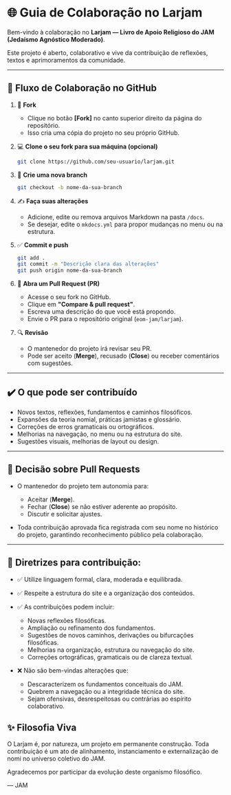 # 🌐 Guia de Colaboração no Larjam

Bem-vindo à colaboração no **Larjam — Livro de Apoio Religioso do JAM (Jedaísmo Agnóstico Moderado)**.

Este projeto é aberto, colaborativo e vive da contribuição de reflexões, textos e aprimoramentos da comunidade.

---

## 🚀 **Fluxo de Colaboração no GitHub**

1. 🔗 **Fork**
   - Clique no botão **[Fork]** no canto superior direito da página do repositório.
   - Isso cria uma cópia do projeto no seu próprio GitHub.

2. 💻 **Clone o seu fork para sua máquina (opcional)**
   ```bash
   git clone https://github.com/seu-usuario/larjam.git
   ```

3. 🌿 **Crie uma nova branch**
   ```bash
   git checkout -b nome-da-sua-branch
   ```

4. ✍️ **Faça suas alterações**
   - Adicione, edite ou remova arquivos Markdown na pasta `/docs`.
   - Se desejar, edite o `mkdocs.yml` para propor mudanças no menu ou na estrutura.

5. ✅ **Commit e push**
   ```bash
   git add .
   git commit -m "Descrição clara das alterações"
   git push origin nome-da-sua-branch
   ```

6. 🔀 **Abra um Pull Request (PR)**
   - Acesse o seu fork no GitHub.
   - Clique em **"Compare & pull request"**.
   - Escreva uma descrição do que você está propondo.
   - Envie o PR para o repositório original (`eom-jam/larjam`).

7. 🔍 **Revisão**
   - O mantenedor do projeto irá revisar seu PR.
   - Pode ser aceito (**Merge**), recusado (**Close**) ou receber comentários com sugestões.

---

## ✔️ **O que pode ser contribuído**

- Novos textos, reflexões, fundamentos e caminhos filosóficos.
- Expansões da teoria nomial, práticas jamistas e glossário.
- Correções de erros gramaticais ou ortográficos.
- Melhorias na navegação, no menu ou na estrutura do site.
- Sugestões visuais, melhorias de layout ou design.

---

## 🔐 **Decisão sobre Pull Requests**

- O mantenedor do projeto tem autonomia para:
   - Aceitar (**Merge**).
   - Fechar (**Close**) se não estiver aderente ao propósito.
   - Discutir e solicitar ajustes.

- Toda contribuição aprovada fica registrada com seu nome no histórico do projeto, garantindo reconhecimento público pela colaboração.

---

## 🧠 Diretrizes para contribuição:

- ✅ Utilize linguagem formal, clara, moderada e equilibrada.
- ✅ Respeite a estrutura do site e a organização dos conteúdos.
- ✅ As contribuições podem incluir:
  - Novas reflexões filosóficas.
  - Ampliação ou refinamento dos fundamentos.
  - Sugestões de novos caminhos, derivações ou bifurcações filosóficas.
  - Melhorias na organização, estrutura ou navegação do site.
  - Correções ortográficas, gramaticais ou de clareza textual.

- ❌ Não são bem-vindas alterações que:
  - Descaracterizem os fundamentos conceituais do JAM.
  - Quebrem a navegação ou a integridade técnica do site.
  - Sejam ofensivas, desrespeitosas ou contrárias ao espírito colaborativo.

## ✨ Filosofia Viva

O Larjam é, por natureza, um projeto em permanente construção. Toda contribuição é um ato de alinhamento, instanciamento e externalização de nomi no universo coletivo do JAM.

Agradecemos por participar da evolução deste organismo filosófico.

— JAM
